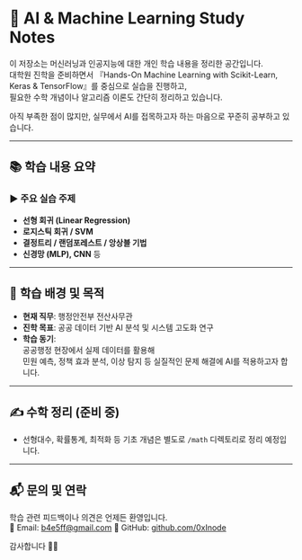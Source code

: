 # 🧠 AI & Machine Learning Study Notes

이 저장소는 머신러닝과 인공지능에 대한 개인 학습 내용을 정리한 공간입니다.  
대학원 진학을 준비하면서 『Hands-On Machine Learning with Scikit-Learn, Keras & TensorFlow』를 중심으로 실습을 진행하고,  
필요한 수학 개념이나 알고리즘 이론도 간단히 정리하고 있습니다.

아직 부족한 점이 많지만, 실무에서 AI를 접목하고자 하는 마음으로 꾸준히 공부하고 있습니다.

---

## 📚 학습 내용 요약

### ▶️ **주요 실습 주제**
- **선형 회귀 (Linear Regression)**
- **로지스틱 회귀 / SVM**
- **결정트리 / 랜덤포레스트 / 앙상블 기법**
- **신경망 (MLP), CNN** 등

---

## 🎯 학습 배경 및 목적

- **현재 직무**: 행정안전부 전산사무관
- **진학 목표**: 공공 데이터 기반 AI 분석 및 시스템 고도화 연구
- **학습 동기**:  
  공공행정 현장에서 실제 데이터를 활용해  
  민원 예측, 정책 효과 분석, 이상 탐지 등 실질적인 문제 해결에 AI를 적용하고자 합니다.

---

## ✍️ 수학 정리 (준비 중)

- 선형대수, 확률통계, 최적화 등 기초 개념은 별도로 `/math` 디렉토리로 정리 예정입니다.

---

## 📬 문의 및 연락

학습 관련 피드백이나 의견은 언제든 환영입니다.  
📧 Email: b4e5ff@gmail.com
🔗 GitHub: [github.com/0xInode](https://github.com/0xInode)

감사합니다 🙇‍♂️
